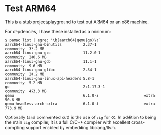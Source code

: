 # Test ARM64

This is a stub project/playground to test out ARM64 on an x86 machine.

For depdencies, I have these installed as a minimum:

```
$ pamac list | egrep '\b(aarch64|qemu|go)\b`
aarch64-linux-gnu-binutils          2.37-1                      community  32.2 MB
aarch64-linux-gnu-gcc               11.2.0-1                    community  280.6 MB
aarch64-linux-gnu-gdb               11.1-1                      community  9.6 MB
aarch64-linux-gnu-glibc             2.34-1                      community  20.2 MB
aarch64-linux-gnu-linux-api-headers 5.8-1                       community  5.2 MB
go                                  2:1.17.3-1                  community  453.3 MB
qemu                                6.1.0-5                     extra      50.6 MB
qemu-headless-arch-extra            6.1.0-5                     extra      773.9 MB
```

Optionally (and commented out) is the use of `zig` for `CC`. In addition to being
the main `zig` compiler, it is a full C/C++ compiler with excellent cross-compiling
support enabled by embedding libclang/llvm.
